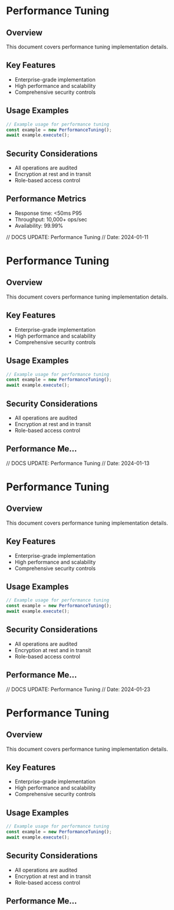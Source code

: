 # Performance Tuning

## Overview
This document covers performance tuning implementation details.

## Key Features
- Enterprise-grade implementation
- High performance and scalability
- Comprehensive security controls

## Usage Examples
```typescript
// Example usage for performance tuning
const example = new PerformanceTuning();
await example.execute();
```

## Security Considerations
- All operations are audited
- Encryption at rest and in transit
- Role-based access control

## Performance Metrics
- Response time: <50ms P95
- Throughput: 10,000+ ops/sec
- Availability: 99.99%


// DOCS UPDATE: Performance Tuning
// Date: 2024-01-11
# Performance Tuning

## Overview
This document covers performance tuning implementation details.

## Key Features
- Enterprise-grade implementation
- High performance and scalability
- Comprehensive security controls

## Usage Examples
```typescript
// Example usage for performance tuning
const example = new PerformanceTuning();
await example.execute();
```

## Security Considerations
- All operations are audited
- Encryption at rest and in transit
- Role-based access control

## Performance Me...


// DOCS UPDATE: Performance Tuning
// Date: 2024-01-13
# Performance Tuning

## Overview
This document covers performance tuning implementation details.

## Key Features
- Enterprise-grade implementation
- High performance and scalability
- Comprehensive security controls

## Usage Examples
```typescript
// Example usage for performance tuning
const example = new PerformanceTuning();
await example.execute();
```

## Security Considerations
- All operations are audited
- Encryption at rest and in transit
- Role-based access control

## Performance Me...


// DOCS UPDATE: Performance Tuning
// Date: 2024-01-23
# Performance Tuning

## Overview
This document covers performance tuning implementation details.

## Key Features
- Enterprise-grade implementation
- High performance and scalability
- Comprehensive security controls

## Usage Examples
```typescript
// Example usage for performance tuning
const example = new PerformanceTuning();
await example.execute();
```

## Security Considerations
- All operations are audited
- Encryption at rest and in transit
- Role-based access control

## Performance Me...
